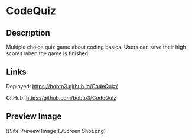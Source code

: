 # CodeQuiz

## Description
Multiple choice quiz game about coding basics.
Users can save their high scores when the game is finished.

## Links
Deployed: https://bobto3.github.io/CodeQuiz/

GitHub: https://github.com/bobto3/CodeQuiz

## Preview Image
![Site Preview Image](./Screen Shot.png)